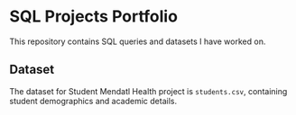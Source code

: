 # SQL Projects Portfolio
This repository contains SQL queries and datasets I have worked on.

## Dataset
The dataset for Student Mendatl Health project is `students.csv`, containing student demographics and academic details.
